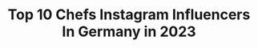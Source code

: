 ---
title: Top 10 Chefs Instagram Influencers In Germany in 2023
description: >-
  Find top chefs Instagram influencers in Germany in 2023. Most popular hashtags: #love #happy #culinary #kochen.
platform: Instagram
hits: 110
text_top: Identify the top-rated Instagram accounts on inBeat.
text_bottom: Our database aggregates 110 Instagram influencers like this in Germany for you to collaborate.
profiles:
  - username: "corneliapoletto"
    fullname: >-
      Cornelia Poletto
    bio: >-
      Chef
    location: "Germany"
    followers: 25558
    engagement: 308
    commentsToLikes: 0.025518
    id: ck13550ahzqlk0i19fook9pfy
    verified: true
    hashtags: "#medizin, #pflegeberuf, #hamburg, #pflege"
  - username: "sara.arja"
    fullname: >-
      Soñador..☁️
    bio: >-
      🇩🇪~🇱🇧 Wedel/Hamburg 📍 •How Soon Is Now🏹 •3.756,4 km away🥺 •Follow me on TikTok by:saraar5.5 •45% chef👩‍🍳 •35% traveler✈️ •85% enjoy my life🤠
    location: "Germany"
    followers: 3318
    engagement: 1440
    commentsToLikes: 0.136848
    id: ckap866nwmzzx0i78ukb4oyxn
    verified: false
    hashtags: "#picoftheday, #quarantinelife, #selfcare, #explorepage"
  - username: "kaktuspoooo"
    fullname: >-
      Lisa
    bio: >-
      Was mich ausmacht ist meine Art! 👉Racehorses, Chef, Shootings👈 🖤 Dinge erleben, auf mich zukommen lassen, Situationen nutzen, lachen! 🖤 NRW Girl
    location: "Germany"
    followers: 5716
    engagement: 743
    commentsToLikes: 0.032612
    id: ck5hd61etloj30i11cmcienl9
    verified: false
    hashtags: "#you, #on, #bedtime, #fashion"
  - username: "zorilipanski"
    fullname: >-
      Zora Klipp
    bio: >-
      Chef in @weidenkantine ☕️ Kochbücher @EMF_verlag 📚 Signierte Bücher, Schürzen, Rezepte
    location: "Germany"
    followers: 39214
    engagement: 653
    commentsToLikes: 0.005248
    id: ckap0asispijg0i78gfx4g8t3
    verified: false
    hashtags: "#kochen, #backen, #meinnachmittag, #ndr"
  - username: "marco.pogo"
    fullname: >-
      Marco Pogo
    bio: >-
      ◼️ Gründer der BIERPARTEI ✊🏻 ◼️ Dirigent von TURBOBIER 👨🏻‍🎤 ◼️ Chef bei POGO's EMPIRE 👨🏻‍💻 ◼️ Herausgeber des TURBOBIERES 🍺 📧 ➔ pogo@turbobier.at
    location: "Germany"
    followers: 19036
    engagement: 867
    commentsToLikes: 0.011666
    id: ck5zmfenvmh320i14rkwn3prv
    verified: true
    hashtags: "#beer, #bierpartei, #simmering, #turbobier"
  - username: "gaborkitchen"
    fullname: >-
      Gabor J. Bakai
    bio: >-
      Executive Chef,Supervisor Hilton****S,Kempinski*****S,A'Rosa Riva****S LA,Hollywood,Suisse,Austria www.finecut_chefwear.de 10% with code gaborkitchen
    location: "Germany"
    followers: 24704
    engagement: 267
    commentsToLikes: 0.077351
    id: ck139hfi7lbev0i19jl0bgj3d
    verified: false
    hashtags: "#artofplating, #foodstarz, #sousvide, #chefsalert"
  - username: "roland_trettl"
    fullname: >-
      Roland Trettl
    bio: >-
      Chef Foodvictim First Dates Gastgeber
    location: "Germany"
    followers: 325877
    engagement: 157
    commentsToLikes: 0.047135
    id: ck5hgmgzn3kqf0i119pcj6rsl
    verified: true
    hashtags: "#dibbernmanufaktur, #dibbern, #trettlkocht, #stayspiced"
  - username: "christianlindner"
    fullname: >-
      Christian Lindner
    bio: >-
      🤳Chef von @fdpbt und @fdp. 🎧 Podcast @spotify: 1 Thema, 2 Farben. 📲 christian.lindner@fdp.de 📍 Berlin
    location: "Germany"
    followers: 167359
    engagement: 152
    commentsToLikes: 0.036209
    id: ck0twafkcemez0i19ne6t0j6h
    verified: true
    hashtags: "#deutschland, #lockdown, #freiheit, #trump"
  - username: "chefmoebetta"
    fullname: >-
      Chef MoeBetta
    bio: >-
      Owner @streetcornerkitchen Season 1 “Insta Chef”👇🏾
    location: "Germany"
    followers: 87236
    engagement: 614
    commentsToLikes: 0.011581
    id: ck0ubek17ec9j0i191dnl1we4
    verified: false
    hashtags: "#personalchef, #chickenwing, #restaurant, #grilledchicken"
  - username: "rawtransitiondiet"
    fullname: >-
      Damian | Health Coach & Chef
    bio: >-
      🌕 We help people stuck in their health journey to step into their full potential . 🥬 Raw Vegan Chef 💚 Coach 🌱 Permaculturist
    location: "Germany"
    followers: 8973
    engagement: 360
    commentsToLikes: 0.094592
    id: ck9wd2bi1dr640j780ut0ekly
    verified: false
    hashtags: "#mucuslessdiet, #health, #healingjourney, #fruitarian"
---